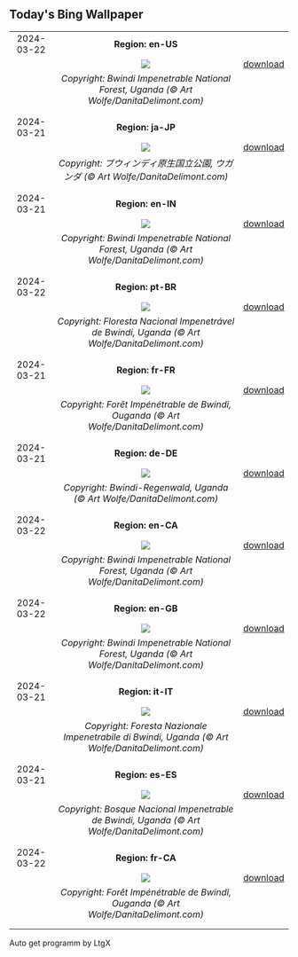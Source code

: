 ## Today's Bing Wallpaper
|      |      |      |
| :----: | :----: | :----: |
|2024-03-22|**Region: en-US**||
||![](https://www.bing.com/th?id=OHR.BwindiNationalForest_EN-US3376071902_UHD.jpg&pid=hp&w=1152&h=648&rs=1&c=4)| [download](https://www.bing.com/th?id=OHR.BwindiNationalForest_EN-US3376071902_UHD.jpg)|
||*Copyright: Bwindi Impenetrable National Forest, Uganda (© Art Wolfe/DanitaDelimont.com)*
||
|||
|2024-03-21|**Region: ja-JP**||
||![](https://www.bing.com/th?id=OHR.BwindiNationalForest_JA-JP5771338834_UHD.jpg&pid=hp&w=1152&h=648&rs=1&c=4)| [download](https://www.bing.com/th?id=OHR.BwindiNationalForest_JA-JP5771338834_UHD.jpg)|
||*Copyright: ブウィンディ原生国立公園, ウガンダ (© Art Wolfe/DanitaDelimont.com)*
||
|||
|2024-03-21|**Region: en-IN**||
||![](https://www.bing.com/th?id=OHR.BwindiNationalForest_EN-IN2480914473_UHD.jpg&pid=hp&w=1152&h=648&rs=1&c=4)| [download](https://www.bing.com/th?id=OHR.BwindiNationalForest_EN-IN2480914473_UHD.jpg)|
||*Copyright: Bwindi Impenetrable National Forest, Uganda (© Art Wolfe/DanitaDelimont.com)*
||
|||
|2024-03-22|**Region: pt-BR**||
||![](https://www.bing.com/th?id=OHR.BwindiNationalForest_PT-BR3676820157_UHD.jpg&pid=hp&w=1152&h=648&rs=1&c=4)| [download](https://www.bing.com/th?id=OHR.BwindiNationalForest_PT-BR3676820157_UHD.jpg)|
||*Copyright: Floresta Nacional Impenetrável de Bwindi, Uganda (© Art Wolfe/DanitaDelimont.com)*
||
|||
|2024-03-21|**Region: fr-FR**||
||![](https://www.bing.com/th?id=OHR.BwindiNationalForest_FR-FR4997320861_UHD.jpg&pid=hp&w=1152&h=648&rs=1&c=4)| [download](https://www.bing.com/th?id=OHR.BwindiNationalForest_FR-FR4997320861_UHD.jpg)|
||*Copyright: Forêt Impénétrable de Bwindi, Ouganda (© Art Wolfe/DanitaDelimont.com)*
||
|||
|2024-03-21|**Region: de-DE**||
||![](https://www.bing.com/th?id=OHR.BwindiNationalForest_DE-DE2856746941_UHD.jpg&pid=hp&w=1152&h=648&rs=1&c=4)| [download](https://www.bing.com/th?id=OHR.BwindiNationalForest_DE-DE2856746941_UHD.jpg)|
||*Copyright: Bwindi-Regenwald, Uganda (© Art Wolfe/DanitaDelimont.com)*
||
|||
|2024-03-22|**Region: en-CA**||
||![](https://www.bing.com/th?id=OHR.BwindiNationalForest_EN-CA3766951907_UHD.jpg&pid=hp&w=1152&h=648&rs=1&c=4)| [download](https://www.bing.com/th?id=OHR.BwindiNationalForest_EN-CA3766951907_UHD.jpg)|
||*Copyright: Bwindi Impenetrable National Forest, Uganda (© Art Wolfe/DanitaDelimont.com)*
||
|||
|2024-03-22|**Region: en-GB**||
||![](https://www.bing.com/th?id=OHR.BwindiNationalForest_EN-GB8408921240_UHD.jpg&pid=hp&w=1152&h=648&rs=1&c=4)| [download](https://www.bing.com/th?id=OHR.BwindiNationalForest_EN-GB8408921240_UHD.jpg)|
||*Copyright: Bwindi Impenetrable National Forest, Uganda (© Art Wolfe/DanitaDelimont.com)*
||
|||
|2024-03-21|**Region: it-IT**||
||![](https://www.bing.com/th?id=OHR.BwindiNationalForest_IT-IT7927335166_UHD.jpg&pid=hp&w=1152&h=648&rs=1&c=4)| [download](https://www.bing.com/th?id=OHR.BwindiNationalForest_IT-IT7927335166_UHD.jpg)|
||*Copyright: Foresta Nazionale Impenetrabile di Bwindi, Uganda (© Art Wolfe/DanitaDelimont.com)*
||
|||
|2024-03-21|**Region: es-ES**||
||![](https://www.bing.com/th?id=OHR.BwindiNationalForest_ES-ES9010079935_UHD.jpg&pid=hp&w=1152&h=648&rs=1&c=4)| [download](https://www.bing.com/th?id=OHR.BwindiNationalForest_ES-ES9010079935_UHD.jpg)|
||*Copyright: Bosque Nacional Impenetrable de Bwindi, Uganda (© Art Wolfe/DanitaDelimont.com)*
||
|||
|2024-03-22|**Region: fr-CA**||
||![](https://www.bing.com/th?id=OHR.BwindiNationalForest_FR-CA0322994274_UHD.jpg&pid=hp&w=1152&h=648&rs=1&c=4)| [download](https://www.bing.com/th?id=OHR.BwindiNationalForest_FR-CA0322994274_UHD.jpg)|
||*Copyright: Forêt Impénétrable de Bwindi, Ouganda (© Art Wolfe/DanitaDelimont.com)*
||
|||

Auto get programm by LtgX
